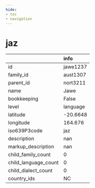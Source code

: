 ```yaml
---
hide:
- toc
- navigation
---
```

# jaz
|                      | info     |
|:---------------------|:---------|
| id                   | jawe1237 |
| family_id            | aust1307 |
| parent_id            | nort3211 |
| name                 | Jawe     |
| bookkeeping          | False    |
| level                | language |
| latitude             | -20.6648 |
| longitude            | 164.676  |
| iso639P3code         | jaz      |
| description          | nan      |
| markup_description   | nan      |
| child_family_count   | 0        |
| child_language_count | 0        |
| child_dialect_count  | 0        |
| country_ids          | NC       |